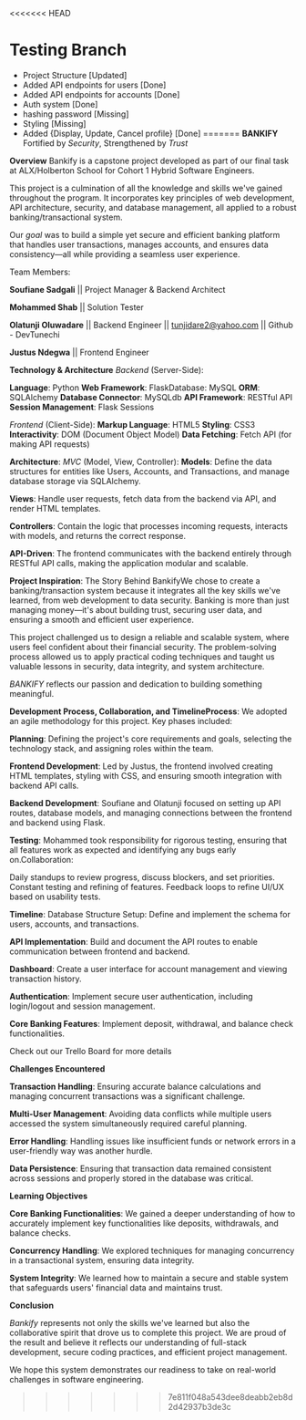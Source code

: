 <<<<<<< HEAD
# Testing Branch
* Project Structure [Updated]
* Added API endpoints for users [Done]
* Added API endpoints for accounts [Done]
* Auth system [Done]
* hashing password [Missing]
* Styling [Missing]
* Added {Display, Update, Cancel profile} [Done]
=======
**BANKIFY**
Fortified by *Security*, Strengthened by *Trust*


**Overview**
Bankify is a capstone project developed as part of our final task at ALX/Holberton School for Cohort 1 Hybrid Software Engineers. 

This project is a culmination of all the knowledge and skills we've gained throughout the program. It incorporates key principles of web development, API architecture, security, and database management, all applied to a robust banking/transactional system. 

Our *goal* was to build a simple yet secure and efficient banking platform that handles user transactions, manages accounts, and ensures data consistency—all while providing a seamless user experience.


Team Members:

**Soufiane Sadgali** || Project Manager & Backend Architect

**Mohammed Shab** || Solution Tester

**Olatunji Oluwadare** || Backend Engineer || tunjidare2@yahoo.com || Github - DevTunechi 

**Justus Ndegwa** || Frontend Engineer



**Technology & Architecture**
*Backend* (Server-Side):

**Language**: Python
**Web Framework**: FlaskDatabase: MySQL
**ORM**: SQLAlchemy
**Database Connector**: MySQLdb
**API Framework**: RESTful API
**Session Management**: Flask Sessions

*Frontend* (Client-Side):
**Markup Language**: HTML5
**Styling**: CSS3
**Interactivity**: DOM (Document Object Model)
**Data Fetching**: Fetch API (for making API requests)

**Architecture**:
*MVC* (Model, View, Controller):
**Models**: Define the data structures for entities like Users, Accounts, and Transactions, and manage database storage via SQLAlchemy.

**Views**: Handle user requests, fetch data from the backend via API, and render HTML templates.

**Controllers**: Contain the logic that processes incoming requests, interacts with models, and returns the correct response.

**API-Driven**:
The frontend communicates with the backend entirely through RESTful API calls, making the application modular and scalable.

**Project Inspiration**: The Story Behind BankifyWe chose to create a banking/transaction system because it integrates all the key skills we've learned, from web development to data security. Banking is more than just managing money—it's about building trust, securing user data, and ensuring a smooth and efficient user experience.

This project challenged us to design a reliable and scalable system, where users feel confident about their financial security. The problem-solving process allowed us to apply practical coding techniques and taught us valuable lessons in security, data integrity, and system architecture. 

*BANKIFY* reflects our passion and dedication to building something meaningful. 


**Development Process, Collaboration, and TimelineProcess**:
We adopted an agile methodology for this project. Key phases included:

**Planning**:
Defining the project's core requirements and goals, selecting the technology stack, and assigning roles within the team.

**Frontend Development**:
Led by Justus, the frontend involved creating HTML templates, styling with CSS, and ensuring smooth integration with backend API calls.

**Backend Development**:
Soufiane and Olatunji focused on setting up API routes, database models, and managing connections between the frontend and backend using Flask.

**Testing**:
Mohammed took responsibility for rigorous testing, ensuring that all features work as expected and identifying any bugs early on.Collaboration:

Daily standups to review progress, discuss blockers, and set priorities. Constant testing and refining of features. Feedback loops to refine UI/UX based on usability tests.

**Timeline**: Database Structure Setup: Define and implement the schema for users, accounts, and transactions.

**API Implementation**: Build and document the API routes to enable communication between frontend and backend.

**Dashboard**: Create a user interface for account management and viewing transaction history.

**Authentication**: Implement secure user authentication, including login/logout and session management.

**Core Banking Features**: Implement deposit, withdrawal, and balance check functionalities.

Check out our Trello Board for more details

**Challenges Encountered**

**Transaction Handling**: Ensuring accurate balance calculations and managing concurrent transactions was a significant challenge.

**Multi-User Management**: Avoiding data conflicts while multiple users accessed the system simultaneously required careful planning.

**Error Handling**: Handling issues like insufficient funds or network errors in a user-friendly way was another hurdle. 

**Data Persistence**: Ensuring that transaction data remained consistent across sessions and properly stored in the database was critical.


**Learning Objectives**

**Core Banking Functionalities**: We gained a deeper understanding of how to accurately implement key functionalities like deposits, withdrawals, and balance checks.

**Concurrency Handling**: We explored techniques for managing concurrency in a transactional system, ensuring data integrity.

**System Integrity**: We learned how to maintain a secure and stable system that safeguards users' financial data and maintains trust.


**Conclusion**

*Bankify* represents not only the skills we've learned but also the collaborative spirit that drove us to complete this project. We are proud of the result and believe it reflects our understanding of full-stack development, secure coding practices, and efficient project management.

We hope this system demonstrates our readiness to take on real-world challenges in software engineering.
>>>>>>> 7e811f048a543dee8deabb2eb8d2d42937b3de3c
